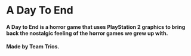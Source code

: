 # A Day To End 

#### A Day to End is a horror game that uses PlayStation 2 graphics to bring back the nostalgic feeling of the horror games we grew up with.

#### Made by Team Trios.
